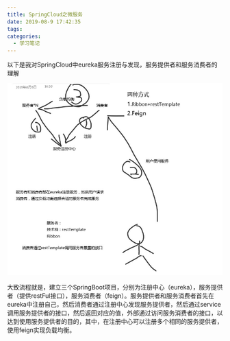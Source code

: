 ```yaml
---
title: SpringCloud之微服务
date: 2019-08-9 17:42:35
tags:
categories:
  - 学习笔记
---
```


以下是我对SpringCloud中eureka服务注册与发现，服务提供者和服务消费者的理解

![](../images/Snipaste_2019-08-12_10-34-58.jpg)

<!--more-->

大致流程就是，建立三个SpringBoot项目，分别为注册中心（eureka），服务提供者（提供restFul接口），服务消费者（feign）。服务提供者和服务消费者首先在eureka中注册自己，然后消费者通过注册中心发现服务提供者，然后通过service调用服务提供者的接口，然后返回对应的值，外部通过访问服务消费者的接口，以达到使用服务提供者的目的，其中，在注册中心可以注册多个相同的服务提供者，使用feign实现负载均衡。